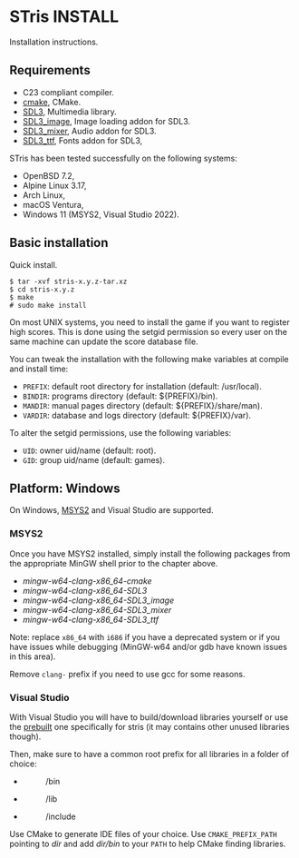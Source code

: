 STris INSTALL
=============

Installation instructions.

Requirements
------------

- C23 compliant compiler.
- [cmake][], CMake.
- [SDL3][], Multimedia library.
- [SDL3_image][], Image loading addon for SDL3.
- [SDL3_mixer][], Audio addon for SDL3.
- [SDL3_ttf][], Fonts addon for SDL3,

STris has been tested successfully on the following systems:

- OpenBSD 7.2,
- Alpine Linux 3.17,
- Arch Linux,
- macOS Ventura,
- Windows 11 (MSYS2, Visual Studio 2022).

Basic installation
------------------

Quick install.

    $ tar -xvf stris-x.y.z-tar.xz
    $ cd stris-x.y.z
    $ make
    # sudo make install

On most UNIX systems, you need to install the game if you want to register high
scores. This is done using the setgid permission so every user on the same
machine can update the score database file.

You can tweak the installation with the following make variables at compile and
install time:

- `PREFIX`: default root directory for installation (default: /usr/local).
- `BINDIR`: programs directory (default: ${PREFIX}/bin).
- `MANDIR`: manual pages directory (default: ${PREFIX}/share/man).
- `VARDIR`: database and logs directory (default: ${PREFIX}/var).

To alter the setgid permissions, use the following variables:

- `UID`: owner uid/name (default: root).
- `GID`: group uid/name (default: games).

Platform: Windows
-----------------

On Windows, [MSYS2][] and Visual Studio are supported.

### MSYS2

Once you have MSYS2 installed, simply install the following packages from the
appropriate MinGW shell prior to the chapter above.

- *mingw-w64-clang-x86_64-cmake*
- *mingw-w64-clang-x86_64-SDL3*
- *mingw-w64-clang-x86_64-SDL3_image*
- *mingw-w64-clang-x86_64-SDL3_mixer*
- *mingw-w64-clang-x86_64-SDL3_ttf*

Note: replace `x86_64` with `i686` if you have a deprecated system or if you
      have issues while debugging (MinGW-w64 and/or gdb have known issues in
      this area).

Remove `clang-` prefix if you need to use gcc for some reasons.

### Visual Studio

With Visual Studio you will have to build/download libraries yourself or use the
[prebuilt][devkit] one specifically for stris (it may contains other unused
libraries though).

Then, make sure to have a common root prefix for all libraries in a folder of
choice:

- <dir>/bin
- <dir>/lib
- <dir>/include

Use CMake to generate IDE files of your choice. Use `CMAKE_PREFIX_PATH` pointing
to *dir* and add *dir/bin* to your `PATH` to help CMake finding libraries.

[MSYS2]: https://www.msys2.org
[SDL3]: http://libsdl.org
[SDL3_image]: https://www.libsdl.org/projects/SDL_image
[SDL3_mixer]: https://www.libsdl.org/projects/SDL_mixer
[SDL3_ttf]: https://www.libsdl.org/projects/SDL_ttf
[cmake]: https://cmake.org
[devkit]: https://releases.malikania.fr/devkit
